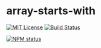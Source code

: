 # array-starts-with

[![MIT License](https://img.shields.io/badge/license-mit-green.svg?style=flat-square)](https://opensource.org/licenses/MIT)
[![Build Status](https://travis-ci.org/oprogramador/array-starts-with.svg?branch=master)](https://travis-ci.org/oprogramador/array-starts-with
)

[![NPM status](https://nodei.co/npm/array-starts-with.png?downloads=true&stars=true)](https://npmjs.org/package/array-starts-with
)
